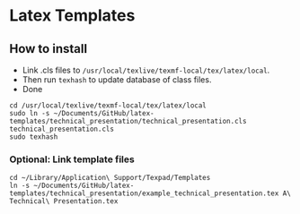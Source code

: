 # Latex Templates

## How to install

- Link .cls files to `/usr/local/texlive/texmf-local/tex/latex/local`.
- Then run `texhash` to update database of class files.
- Done

```
cd /usr/local/texlive/texmf-local/tex/latex/local
sudo ln -s ~/Documents/GitHub/latex-templates/technical_presentation/technical_presentation.cls technical_presentation.cls
sudo texhash
```

### Optional: Link template files 

```
cd ~/Library/Application\ Support/Texpad/Templates
ln -s ~/Documents/GitHub/latex-templates/technical_presentation/example_technical_presentation.tex A\ Technical\ Presentation.tex
```
